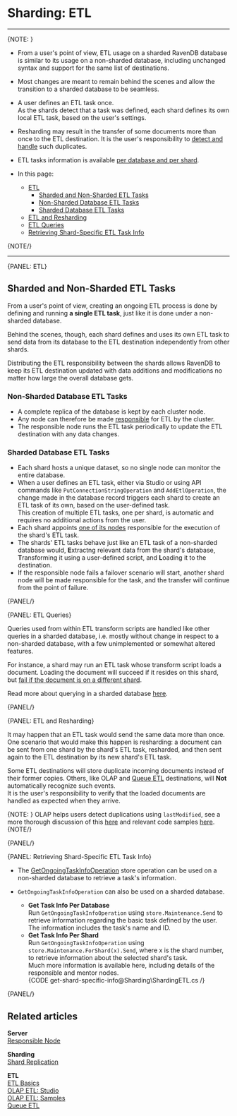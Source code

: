 ﻿# Sharding: ETL
---

{NOTE: }

* From a user's point of view, ETL usage on a sharded RavenDB database 
  is similar to its usage on a non-sharded database, including unchanged 
  syntax and support for the same list of destinations.  
* Most changes are meant to remain behind the scenes and allow the 
  transition to a sharded database to be seamless.  
* A user defines an ETL task once.  
  As the shards detect that a task was defined, each shard defines 
  its own local ETL task, based on the user's settings.  
* Resharding may result in the transfer of some documents more than 
  once to the ETL destination. It is the user's responsibility to 
  [detect and handle](../sharding/etl#etl-and-resharding) such duplicates.  
* ETL tasks information is available [per database and per shard](../sharding/etl#retrieving-shard-specific-etl-task-info).  

* In this page:  
  * [ETL](../sharding/etl#etl)  
     * [Sharded and Non-Sharded ETL Tasks](../sharding/etl#sharded-and-non-sharded-etl-tasks)  
     * [Non-Sharded Database ETL Tasks](../sharding/etl#non-sharded-database-etl-tasks)  
     * [Sharded Database ETL Tasks](../sharding/etl#sharded-database-etl-tasks)  
  * [ETL and Resharding](../sharding/etl#etl-and-resharding)  
  * [ETL Queries](../sharding/etl#etl-queries)  
  * [Retrieving Shard-Specific ETL Task Info](../sharding/etl#retrieving-shard-specific-etl-task-info)  

{NOTE/}

---

{PANEL: ETL}

## Sharded and Non-Sharded ETL Tasks

From a user's point of view, creating an ongoing ETL process is 
done by defining and running **a single ETL task**, just like it 
is done under a non-sharded database.  

Behind the scenes, though, each shard defines and uses its own 
ETL task to send data from its database to the ETL destination 
independently from other shards.  

Distributing the ETL responsibility between the shards allows 
RavenDB to keep its ETL destination updated with data additions 
and modifications no matter how large the overall database gets.  

### Non-Sharded Database ETL Tasks

* A complete replica of the database is kept by each cluster node.  
* Any node can therefore be made 
  [responsible](../server/clustering/distribution/highly-available-tasks#responsible-node) 
  for ETL by the cluster.  
* The responsible node runs the ETL task periodically to update 
  the ETL destination with any data changes.  
  
### Sharded Database ETL Tasks

* Each shard hosts a unique dataset, so no single node can 
  monitor the entire database.  
* When a user defines an ETL task, either via Studio or 
  using API commands like `PutConnectionStringOperation` 
  and `AddEtlOperation`, the change made in the database 
  record triggers each shard to create an ETL task of 
  its own, based on the user-defined task.  
  This creation of multiple ETL tasks, one per shard, is 
  automatic and requires no additional actions from the user.  
* Each shard appoints [one of its nodes](../sharding/overview#shard-replication) 
  responsible for the execution of the shard's ETL task.  
* The shards' ETL tasks behave just like an ETL task of 
  a non-sharded database would, **E**xtractng relevant 
  data from the shard's database, **T**ransforming it using 
  a user-defined script, and **L**oading it to the destination.  
* If the responsible node fails a failover scenario will start, 
  another shard node will be made responsible for the task, 
  and the transfer will continue from the point of failure.  

{PANEL/}

{PANEL: ETL Queries}

Queries used from within ETL transform scripts are handled like other 
queries in a sharded database, i.e. mostly without change in respect to 
a non-sharded database, with a few unimplemented or somewhat altered features.  

For instance, a shard may run an ETL task whose transform script 
loads a document. Loading the document will succeed if it resides 
on this shard, but [fail if the document is on a different shard](../sharding/querying#unsupported-querying-features).  

Read more about querying in a sharded database [here](../sharding/querying).  

{PANEL/}

{PANEL: ETL and Resharding}

It may happen that an ETL task would send the same data more than once.  
One scenario that would make this happen is resharding: a document can 
be sent from one shard by the shard's ETL task, resharded, and then 
sent again to the ETL destination by its new shard's ETL task.  

Some ETL destinations will store duplicate incoming documents instead 
of their former copies. Others, like OLAP and [Queue ETL](../server/ongoing-tasks/etl/queue-etl/overview) 
destinations, will **Not** automatically recognize such events.  
It is the user's responsibility to verify that the loaded documents 
are handled as expected when they arrive.  

{NOTE: }
OLAP helps users detect duplications using `lastModified`, see a more 
thorough discussion of this [here](../studio/database/tasks/ongoing-tasks/olap-etl-task#transform-scripts) 
and relevant code samples [here](../server/ongoing-tasks/etl/olap#athena-examples).  
{NOTE/}

{PANEL/}

{PANEL: Retrieving Shard-Specific ETL Task Info}

* The [GetOngoingTaskInfoOperation](../server/ongoing-tasks/general-info#get-ongoing-task-info-operation) 
  store operation can be used on a non-sharded database to retrieve a task's information.  

* `GetOngoingTaskInfoOperation` can also be used on a sharded database.  
   * **Get Task Info Per Database**  
     Run `GetOngoingTaskInfoOperation` using `store.Maintenance.Send` 
     to retrieve information regarding the basic task defined by the user.  
     The information includes the task's name and ID.  
   * **Get Task Info Per Shard**  
     Run `GetOngoingTaskInfoOperation` using `store.Maintenance.ForShard(x).Send`, 
     where x is the shard number, to retrieve information about the selected 
     shard's task.  
     Much more information is available here, including details of the 
     responsible and mentor nodes.  
     {CODE get-shard-specific-info@Sharding\ShardingETL.cs /}  

{PANEL/}

## Related articles

**Server**  
[Responsible Node](../server/clustering/distribution/highly-available-tasks#responsible-node)  

**Sharding**  
[Shard Replication](../sharding/overview#shard-replication) 

**ETL**  
[ETL Basics](../server/ongoing-tasks/etl/basics)  
[OLAP ETL: Studio](../studio/database/tasks/ongoing-tasks/olap-etl-task#transform-scripts)  
[OLAP ETL: Samples](../server/ongoing-tasks/etl/olap#athena-examples)  
[Queue ETL](../server/ongoing-tasks/etl/queue-etl/overview)  
